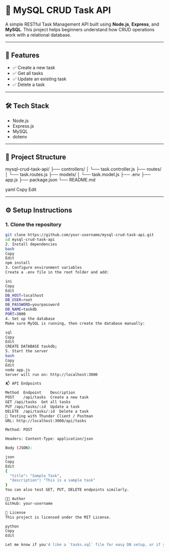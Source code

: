# 📝 MySQL CRUD Task API

A simple RESTful Task Management API built using **Node.js**, **Express**, and **MySQL**. This project helps beginners understand how CRUD operations work with a relational database.

---

## 🚀 Features

- ✅ Create a new task
- ✅ Get all tasks
- ✅ Update an existing task
- ✅ Delete a task

---

## 🛠 Tech Stack

- Node.js
- Express.js
- MySQL
- dotenv

---

## 📁 Project Structure

mysql-crud-task-api/ ├── controllers/ │ └── task.controller.js ├── routes/ │ └── task.routes.js ├── models/ │ └── task.model.js ├── .env ├── app.js ├── package.json └── README.md

yaml
Copy
Edit

---

## ⚙️ Setup Instructions

### 1. Clone the repository

```bash
git clone https://github.com/your-username/mysql-crud-task-api.git
cd mysql-crud-task-api
2. Install dependencies
bash
Copy
Edit
npm install
3. Configure environment variables
Create a .env file in the root folder and add:

ini
Copy
Edit
DB_HOST=localhost
DB_USER=root
DB_PASSWORD=yourpassword
DB_NAME=taskdb
PORT=3000
4. Set up the database
Make sure MySQL is running, then create the database manually:

sql
Copy
Edit
CREATE DATABASE taskdb;
5. Start the server
bash
Copy
Edit
node app.js
Server will run on: http://localhost:3000

📬 API Endpoints

Method	Endpoint	Description
POST	/api/tasks	Create a new task
GET	/api/tasks	Get all tasks
PUT	/api/tasks/:id	Update a task
DELETE	/api/tasks/:id	Delete a task
🧪 Testing with Thunder Client / Postman
URL: http://localhost:3000/api/tasks

Method: POST

Headers: Content-Type: application/json

Body (JSON):

json
Copy
Edit
{
  "title": "Sample Task",
  "description": "This is a sample task"
}
You can also test GET, PUT, DELETE endpoints similarly.

👨‍💻 Author
GitHub: your-username

📃 License
This project is licensed under the MIT License.

python
Copy
Edit

Let me know if you'd like a `tasks.sql` file for easy DB setup, or if you're using Sequelize so I can update the inst